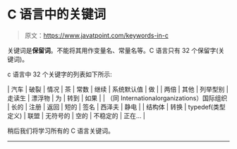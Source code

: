 # C 语言中的关键词

> 原文：<https://www.javatpoint.com/keywords-in-c>

关键词是**保留词**。不能将其用作变量名、常量名等。C 语言只有 32 个保留字(关键词)。

c 语言中 32 个关键字的列表如下所示:

| 汽车 | 破裂 | 情况 | 茶 | 常数 | 继续 | 系统默认值 | 做 |
| 两倍 | 其他 | 列举型别 | 走读生 | 漂浮物 | 为 | 转到 | 如果 |
| （同 Internationalorganizations）国际组织 | 长的 | 注册 | 返回 | 短的 | 签名 | 西泽夫 | 静电 |
| 结构体 | 转换 | typedef(类型定义) | 联盟 | 无符号的 | 空的 | 不稳定的 | 正在… |

稍后我们将学习所有的 C 语言关键词。

* * *